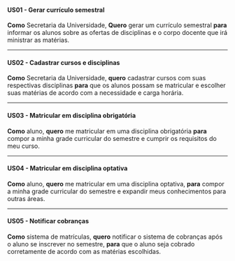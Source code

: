 #### US01 - Gerar currículo semestral

**Como** Secretaria da Universidade, **Quero** gerar um currículo semestral **para** informar os alunos sobre as ofertas de disciplinas e o corpo docente que irá ministrar as matérias.

---
#### US02 - Cadastrar cursos e disciplinas

**Como** Secretaria da Universidade, **quero** cadastrar cursos com suas respectivas disciplinas **para** que os alunos possam se matricular e escolher suas matérias de acordo com a necessidade e carga horária.

---
#### US03 - Matricular em disciplina obrigatória

**Como** aluno, **quero** me matricular em uma disciplina obrigatória **para**  compor a minha grade curricular do semestre e cumprir os requisitos do meu curso.

---
#### US04 - Matricular em disciplina optativa
**Como** aluno, **quero** me matricular em uma disciplina optativa, **para** compor a minha grade curricular do semestre e expandir meus conhecimentos para outras áreas.

---
#### US05 - Notificar cobranças
**Como** sistema de matrículas, **quero** notificar o sistema de cobranças após o aluno se inscrever no semestre, **para** que o aluno seja cobrado corretamente de acordo com as matérias escolhidas. 